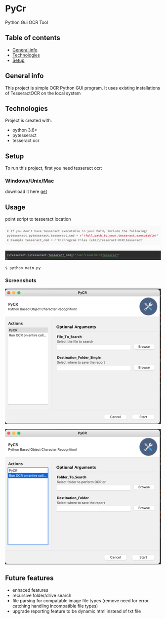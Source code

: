 # PyCr
 Python Gui OCR Tool


## Table of contents
* [General info](#general-info)
* [Technologies](#technologies)
* [Setup](#setup)

## General info
This project is simple OCR Python GUI program. It uses existing installations of TesseractOCR on the local system

## Technologies
Project is created with:
* python 3.6<
* pytesseract
* tesseract ocr

## Setup
To run this project, first you need tesseract ocr:


### Windows/Unix/Mac
download it here [get](https://tesseract-ocr.github.io/tessdoc/Installation.html)


## Usage

point script to tesseract location

![alt text](pycr_three.png)

![alt text](pycr_four.png)

```
$ python main.py
```

### Screenshots

![alt text](pycr_one.png)

![alt text](pycr_two.png)


## Future features
* enhaced features
* recursive folder/drive search
* file parsing for compatable image file types (remove need for error catching handling incompatible file types)
* upgrade reporting feature to be dynamic html instead of txt file

